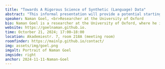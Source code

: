 ```yaml
---
title: "Towards A Rigorous Science of Synthetic (Language) Data"
abstract: "This informal presentation will provide a potential starting point for discussions with the members of the MaiNLP lab during the week. Recently, there has been a significant interest in synthetic data in a number of settings (from scientific research to commercial products), due to early results showing promise with large language models. However, there are also concerns around issues such as truthfulness, biases, model collapse, etc. Thus, there is a need for further research in the area and developing best practices for generation, curation, evaluation, maintenance and downstream use of synthetic data. The speaker will provide a brief overview of some of his own work that is related to these issues, and open the floor for further discussion."
speaker: Naman Goel, <br>Researcher at the University of Oxford
bio: Naman Goel is a researcher at the University of Oxford, where he is kindly supported by the Oxford Martin School and the Department of Computer Science. Naman earned his PhD at the School of Computer and Communication Sciences, EPFL, and undergraduate (integrated master's) degree from the Indian Institute of Technology (IIT) in Varanasi. Naman is interested in collaborations in the area of trustworthy artificial intelligence. More information about his research interests and publications is available at his website.
website: https://goelnaman.github.io. 
time: Octorber 21, 2024; 17:00–18:00
location: Akademiestr. 7, room 218A (meeting room)
roomfinder: https://mainlp.github.io/contact/
img: assets/img/goel.png
imgalt: Portrait of Naman Goel
imgside: right
anchor: 2024-11-11-Naman-Goel
---
```

